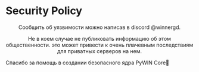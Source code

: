 # Security Policy

<div style="text-align: center">
Сообщить об уязвимости можно написав в discord @winnergd.

Не в коем случае не публиковать информацию об этом общественности.
это может привести к очень плачевным последствиям для приватных серверов на нем.
</div>

Спасибо за помощь в создании безопасного ядра PyWIN Core💞